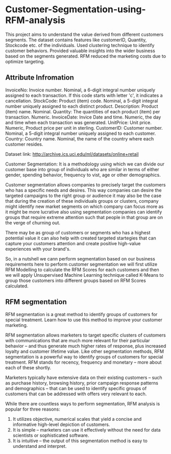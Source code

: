 # Customer-Segmentation-using-RFM-analysis

This project aims to understand the value derived from different customers segments. The dataset contains features like customerID, Quantity, Stockcode etc. of
the individuals. Used clustering technique to identify customer behaviors. Provided valuable insights into the wider business based on the segments generated. RFM reduced the marketing costs due to optimize targeting.

## Attribute Infromation

InvoiceNo: Invoice number. Nominal, a 6-digit integral number uniquely assigned to each transaction. If this code starts with letter 'c', it indicates a cancellation.
StockCode: Product (item) code. Nominal, a 5-digit integral number uniquely assigned to each distinct product.
Description: Product (item) name. Nominal.
Quantity: The quantities of each product (item) per transaction. Numeric.
InvoiceDate: Invice Date and time. Numeric, the day and time when each transaction was generated.
UnitPrice: Unit price. Numeric, Product price per unit in sterling.
CustomerID: Customer number. Nominal, a 5-digit integral number uniquely assigned to each customer.
Country: Country name. Nominal, the name of the country where each customer resides.

Dataset link: http://archive.ics.uci.edu/ml/datasets/online+retail


Customer Segmentation: It is a methodology using which we can divide our customer base into group of individuals who are similar in terms of either gender, spending behavior, 
frequency to vist, age or other demographics.

Customer segmentation allows companies to precisely target the customers who has a specific needs and desires. This way companies can desire the targeted campaigns to the right group or audience it may also be the case that during the creation of these individuals groups or clusters, company might identify new market segments on which company can focus more as it might be more lucrative also using segmentation companies can identify groups that require extreme attention such that people in that group are on the verge of churning out. 

There may be as group of customers or segments who has a highest potential value it can also help with created targeted startegies that can capture your customers attention and create positive high-value experiences with your brand's. 

So, in a nutshell we cann perform segmentation based on our business requirements here to perform customer segmentation we will first utilize RFM Modelling to calculate the RFM Scores for each customers and then we will apply Unsupervised Machine Learning technique called K-Means to group those customers into different groups based on RFM Scores calculated. 

## RFM segmentation

RFM segmentation is a great method to identify groups of customers for special treatment. Learn how to use this method to improve your customer marketing.

RFM segmentation allows marketers to target specific clusters of customers with communications that are much more relevant for their particular behavior – and thus generate much higher rates of response, plus increased loyalty and customer lifetime value. Like other segmentation methods, RFM segmentation is a powerful way to identify groups of customers for special treatment. RFM stands for recency, frequency and monetary – more about each of these shortly.

Marketers typically have extensive data on their existing customers – such as purchase history, browsing history, prior campaign response patterns and demographics – that can be used to identify specific groups of customers that can be addressed with offers very relevant to each.

While there are countless ways to perform segmentation, RFM analysis is popular for three reasons:

1) It utilizes objective, numerical scales that yield a concise and informative high-level depiction of customers.
2) It is simple – marketers can use it effectively without the need for data scientists or sophisticated software.
3) It is intuitive – the output of this segmentation method is easy to understand and interpret.
